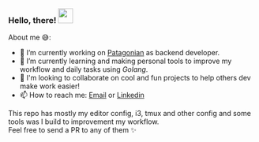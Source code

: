 ### Hello, there! <img src="https://i.imgur.com/CweZtIH.gif" width="30px" height="30px">

About me 😅: 

- 🔭 I’m currently working on [Patagonian](http://www.patagonian.com) as backend developer.
- 🌱 I’m currently learning and making personal tools to improve my workflow and daily tasks using *Golang*. 
- 👯 I'm looking to collaborate on cool and fun projects to help others dev make work easier!
- 📫 How to reach me: [Email](mailto:pablotrianda@gmail.com) or [Linkedin](https://www.linkedin.com/in/pablo-triandafilide-641b24ba/)
 
This repo has mostly my editor config, i3, tmux and other config and some tools was I build to improvement my workflow.  
Feel free to send a PR to any of them ✨



